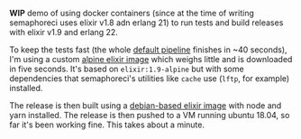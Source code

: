 **WIP** demo of using docker containers (since at the time of writing semaphoreci uses elixir v1.8 adn erlang 21) to run tests and build releases with elixir v1.9 and erlang 22. 

To keep the tests fast (the whole [default pipeline](https://github.com/syfgkjasdkn/elixir-cd-demo/blob/master/.semaphore/semaphore.yml) finishes in ~40 seconds), I'm using a custom [alpine elixir image](https://github.com/syfgkjasdkn/dockerfiles/blob/master/elixir-ci/alpine/1.9/Dockerfile) which weighs little and is downloaded in five seconds. It's based on `elixir:1.9-alpine` but with some dependencies that semaphoreci's utilities like `cache` use (`lftp`, for example) installed.

The release is then built using a [debian-based elixir image](https://github.com/syfgkjasdkn/dockerfiles/blob/master/elixir-ci/node/1.9/Dockerfile) with node and yarn installed. The release is then pushed to a VM running ubuntu 18.04, so far it's been working fine. This takes about a minute.

